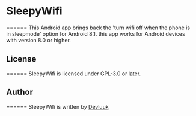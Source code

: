 # SleepyWifi
======
This Android app brings back the 'turn wifi off when the phone is in sleepmode' option for Android 8.1.
this app works for Android devices with version 8.0 or higher.

## License
======
SleepyWifi is licensed under GPL-3.0 or later.

## Author
======
SleepyWifi is written by [Devluuk](https://www.luukpeterse.nl "Devluuk Homepage")
